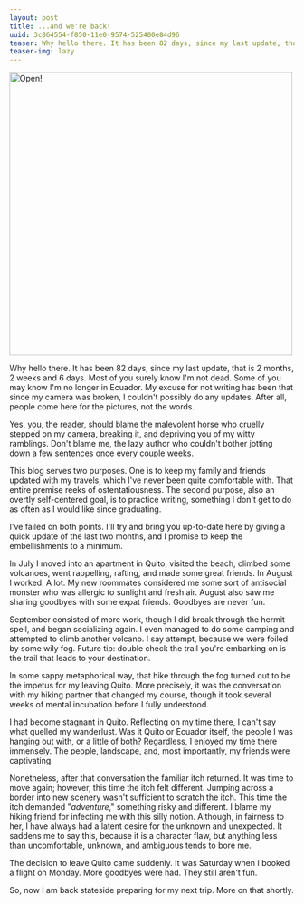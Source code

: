 ```yaml
---
layout: post
title: ...and we're back!
uuid: 3c864554-f850-11e0-9574-525400e84d96
teaser: Why hello there. It has been 82 days, since my last update, that is 2 months, 2 weeks and 6 days. Most of you surely know I'm not dead. Some of you may know I'm no longer in Ecuador.
teaser-img: lazy
---
```


<img src="http://elusivetruth.net/uploads/2011/10/lazy.jpg" width="500" alt="Open!" />

Why hello there. It has been 82 days, since my last update, that is 2 months, 2 weeks and 6 days. Most of you surely know I'm not dead. Some of you may know I'm no longer in Ecuador. My excuse for not writing has been that since my camera was broken, I couldn't possibly do any updates. After all, people come here for the pictures, not the words.

Yes, you, the reader,  should blame the malevolent horse who cruelly stepped on my camera, breaking it, and depriving you of my witty ramblings. Don't blame me, the lazy author who couldn't bother jotting down a few sentences once every couple weeks.

This blog serves two purposes. One is to keep my family and friends updated with my travels, which I've never been quite comfortable with. That entire premise reeks of ostentatiousness. The second purpose, also an overtly self-centered goal, is to practice writing, something I don't get to do as often as I would like since graduating.

I've failed on both points. I'll try and bring you up-to-date here by giving a quick update of the last two months, and I promise to keep the embellishments to a minimum.

In July I moved into an apartment in Quito, visited the beach, climbed some volcanoes, went rappelling, rafting, and made some great friends. In August I worked. A lot. My new roommates considered me some sort of antisocial monster who was allergic to sunlight and fresh air. August also saw me sharing goodbyes with some expat friends. Goodbyes are never fun.

September consisted of more work, though I did break through the hermit spell, and began socializing again. I even managed to do some camping and attempted to climb another volcano. I say attempt, because we were foiled by some wily fog. Future tip: double check the trail you're embarking on is the trail that leads to your destination.

In some sappy metaphorical way, that hike through the fog turned out to be the impetus for my leaving Quito. More precisely, it was the conversation with my hiking partner that changed my course, though it took several weeks of mental incubation before I fully understood.

I had become stagnant in Quito. Reflecting on my time there, I can't say what quelled my wanderlust. Was it Quito or Ecuador itself, the people I was hanging out with, or a little of both? Regardless, I enjoyed my time there immensely. The people, landscape, and, most importantly, my friends were captivating.

Nonetheless, after that conversation the familiar itch returned. It was time to move again; however, this time the itch felt different. Jumping across a border into new scenery wasn't sufficient to scratch the itch. This time the itch demanded "*adventure*," something risky and different. I blame my hiking friend for infecting me with this silly notion. Although, in fairness to her, I have always had a latent desire for the unknown and unexpected. It saddens me to say this, because it is a character flaw, but anything less than uncomfortable, unknown, and ambiguous tends to bore me.

The decision to leave Quito came suddenly. It was Saturday when I booked a flight on Monday. More goodbyes were had. They still aren't fun.

So, now I am back stateside preparing for my next trip. More on that shortly.

